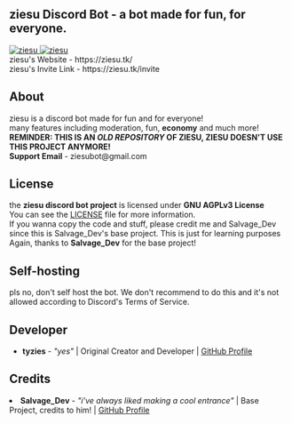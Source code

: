 <h2>ziesu Discord Bot - a bot made for fun, for everyone.</h2>
<a href="https://top.gg/bot/694178512843702362" >
  <img src="https://top.gg/api/widget/servers/694178512843702362.svg" alt="ziesu" />
</a>
<a href="https://top.gg/bot/694178512843702362" >
  <img src="https://top.gg/api/widget/upvotes/694178512843702362.svg" alt="ziesu" />
</a>
<br>
ziesu's Website - https://ziesu.tk/
<br>
ziesu's Invite Link - https://ziesu.tk/invite
<br>
<h2>About</h2>
ziesu is a discord bot made for fun and for everyone!
<br>
many features including moderation, fun, <strong>economy</strong> and much more!
<br>
<strong>REMINDER: THIS IS AN <em>OLD REPOSITORY</em> OF ZIESU, ZIESU DOESN'T USE THIS PROJECT ANYMORE!</strong>
<br>
<strong>Support Email</strong> - ziesubot@gmail.com
<h2>License</h2>
the <strong>ziesu discord bot project</strong> is licensed under <strong>GNU AGPLv3 License</strong>
<br>
You can see the <a href="https://github.com/tyzies/ziesu-disc-bot/blob/master/LICENSE">LICENSE</a> file for more information.
<br>
If you wanna copy the code and stuff, please credit me and Salvage_Dev since this is Salvage_Dev's base project. This is just for learning purposes
<br>
Again, thanks to <strong>Salvage_Dev</strong> for the base project!
<h2>Self-hosting</h2>
pls no, don't self host the bot. We don't recommend to do this and it's not allowed according to Discord's Terms of Service.
<br>
<h2>Developer</h2>
<ul>
  <li><strong>tyzies</strong> - <em>"yes"</em> | Original Creator and Developer | <a href="https://github.com/tyzies">GitHub Profile</a></li>
</ul>
<h2>Credits</h2>
<li><strong>Salvage_Dev</strong> - <em>"i've always liked making a cool entrance"</em> | Base Project, credits to him! | <a href="https://github.com/Milo123459">GitHub Profile</a></li>
